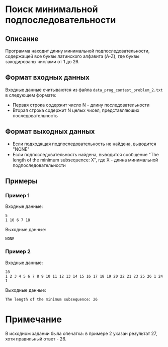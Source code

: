 # Поиск минимальной подпоследовательности

## Описание
Программа находит длину минимальной подпоследовательности, содержащей все буквы латинского алфавита (A-Z), где буквы закодированы числами от 1 до 26.

## Формат входных данных
Входные данные считываются из файла `data_prog_contest_problem_2.txt` в следующем формате:
- Первая строка содержит число N - длину последовательности
- Вторая строка содержит N целых чисел, представляющих последовательность

## Формат выходных данных
- Если подходящая подпоследовательность не найдена, выводится "NONE"
- Если подпоследовательность найдена, выводится сообщение "The length of the minimum subsequence: X", где X - длина минимальной подпоследовательности

## Примеры
### Пример 1
Входные данные:
```
5
1 10 6 7 18
```
Выходные данные:
```
NONE
```

### Пример 2
Входные данные:
```
28
1 2 3 4 5 6 7 8 9 10 11 12 13 14 15 16 17 18 19 20 22 21 23 25 26 1 24 1
```
Выходные данные:
```
The length of the minimum subsequence: 26
```

# Примечание
В исходном задании была опечатка: в примере 2 указан результат 27, хотя правильный ответ - 26. 
